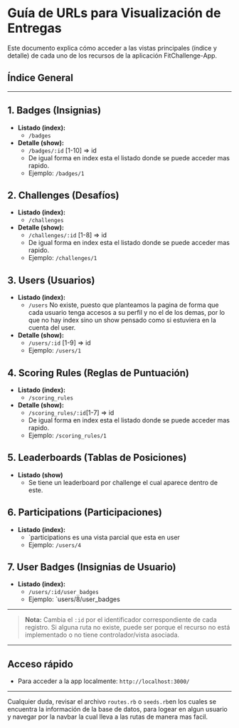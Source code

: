 # Guía de URLs para Visualización de Entregas

Este documento explica cómo acceder a las vistas principales (índice y detalle) de cada uno de los recursos de la aplicación FitChallenge-App.

## Índice General

---

## 1. Badges (Insignias)
- **Listado (index):**
  - `/badges`
- **Detalle (show):**
  - `/badges/:id` [1-10] => id 
  - De igual forma en index esta el listado donde se puede acceder mas rapido.
  - Ejemplo: `/badges/1`

## 2. Challenges (Desafíos)
- **Listado (index):**
  - `/challenges`
- **Detalle (show):**
  - `/challenges/:id` [1-8] => id
  - De igual forma en index esta el listado donde se puede acceder mas rapido.
  - Ejemplo: `/challenges/1`

## 3. Users (Usuarios)
- **Listado (index):**
  - `/users` No existe, puesto que planteamos la pagina de forma que cada usuario tenga accesos a su perfil y no el de los demas, por lo que no hay index sino un show pensado como si estuviera en la cuenta del user.
- **Detalle (show):**
  - `/users/:id` [1-9] => id
  - Ejemplo: `/users/1`

## 4. Scoring Rules (Reglas de Puntuación)
- **Listado (index):**
  - `/scoring_rules`
- **Detalle (show):**
  - `/scoring_rules/:id`[1-7] => id
  - De igual forma en index esta el listado donde se puede acceder mas rapido.
  - Ejemplo: `/scoring_rules/1`

## 5. Leaderboards (Tablas de Posiciones)
- **Listado (show)**
  - Se tiene un leaderboard por challenge el cual aparece dentro de este.

## 6. Participations (Participaciones)
- **Listado (index):**
  - `participations es una vista parcial que esta en user
  - Ejemplo: `/users/4`

## 7. User Badges (Insignias de Usuario)
- **Listado (index):**
  - `/users/:id/user_badges`
  - Ejemplo: `users/8/user_badges

---

> **Nota:**
> Cambia el `:id` por el identificador correspondiente de cada registro.
> Si alguna ruta no existe, puede ser porque el recurso no está implementado o no tiene controlador/vista asociada.

---

## Acceso rápido
- Para acceder a la app localmente: `http://localhost:3000/`
---

Cualquier duda, revisar el archivo `routes.rb` o `seeds.rb`en los cuales se encuentra la información de la base de datos, para logear en algun usuario y navegar por la navbar la cual lleva a las rutas de manera mas facil.
